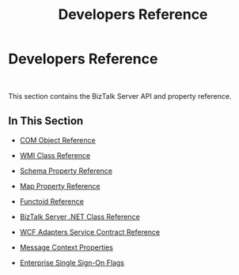 ﻿---
title: Developers Reference
TOCTitle: Developers Reference
ms:assetid: cd392f20-cbe1-4806-8739-1ed2c428b54e
ms:mtpsurl: https://msdn.microsoft.com/en-us/library/Aa548064(v=BTS.80)
ms:contentKeyID: 52323154
ms.date: 08/30/2017
mtps_version: v=BTS.80
---

# Developers Reference

 

This section contains the BizTalk Server API and property reference.

## In This Section

  - [COM Object Reference](com-object-reference.md)

  - [WMI Class Reference](wmi-class-reference.md)

  - [Schema Property Reference](schema-property-reference.md)

  - [Map Property Reference](map-property-reference.md)

  - [Functoid Reference](functoid-reference.md)

  - [BizTalk Server .NET Class Reference](biztalk-server-net-class-reference.md)

  - [WCF Adapters Service Contract Reference](wcf-adapters-service-contract-reference.md)

  - [Message Context Properties](message-context-properties1.md)

  - [Enterprise Single Sign-On Flags](enterprise-single-sign-on-flags.md)

